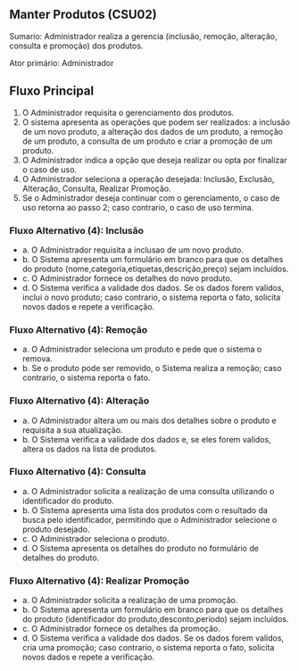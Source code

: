 ## Manter Produtos (CSU02)
Sumario: Administrador realiza a gerencia (inclusão, remoção, alteração, consulta e promoção) dos produtos.

Ator primário: Administrador

## Fluxo Principal
1. O Administrador requisita o gerenciamento dos produtos.
2. O sistema apresenta as operações que podem ser realizados: a inclusão de um novo produto, a alteração dos dados de um produto, a remoção de um produto, a consulta de um produto e criar a promoção de um produto.
3. O Administrador indica a opção que deseja realizar ou opta por finalizar o caso de uso.
4. O Administrador seleciona a operação desejada: Inclusão, Exclusão, Alteração, Consulta, Realizar Promoção.
5. Se o Administrador deseja continuar com o gerenciamento, o caso de uso retorna ao passo 2; caso contrario, o caso de uso termina.

### Fluxo Alternativo (4): Inclusão

- a. O Administrador requisita a inclusao de um novo produto.
- b. O Sistema apresenta um formulário em branco para que os detalhes do produto (nome,categoria,etiquetas,descrição,preço) sejam incluídos.
- c. O Administrador fornece os detalhes do novo produto.
- d. O Sistema verifica a validade dos dados. Se os dados forem validos, inclui o  novo produto; caso contrario, o sistema reporta o fato, solicita novos dados e repete a verificação.

### Fluxo Alternativo (4): Remoção
- a. O Administrador seleciona um produto e pede que o sistema o remova.
- b. Se o produto pode ser removido, o Sistema realiza a remoção; caso contrario, o sistema reporta o fato.

### Fluxo Alternativo (4): Alteração
- a. O Administrador altera um ou mais dos detalhes sobre o produto e requisita a sua atualização.
- b. O Sistema verifica a validade dos dados e, se eles forem validos, altera os dados na lista de produtos.

### Fluxo Alternativo (4): Consulta
- a. O Administrador solicita a realização de uma consulta utilizando o identificador do produto.
- b. O Sistema apresenta uma lista dos produtos com o resultado da busca pelo identificador, permitindo que o Administrador selecione o produto desejado.
- c. O Administrador seleciona o produto.
- d. O Sistema apresenta os detalhes do produto no formulário de detalhes do produto.

### Fluxo Alternativo (4): Realizar Promoção
- a. O Administrador solicita a realização de uma promoção.
- b. O Sistema apresenta um formulário em branco para que os detalhes do produto (identificador do produto,desconto,período) sejam incluídos.
- c. O Administrador fornece os detalhes da promoção.
- d. O Sistema verifica a validade dos dados. Se os dados forem validos, cria uma promoção; caso contrario, o sistema reporta o fato, solicita novos dados e repete a verificação.